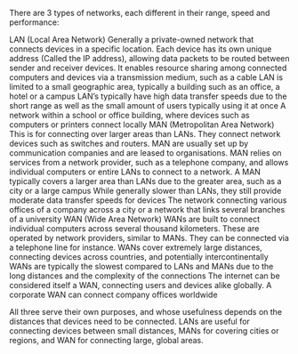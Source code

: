 There are 3 types of networks, each different in their range, speed and performance:

LAN (Local Area Network)
Generally a private-owned network that connects devices in a specific location. Each device has its own unique address (Called the IP address), allowing data packets to be routed between sender and receiver devices. It enables resource sharing among connected computers and devices via a transmission medium, such as a cable
LAN is limited to a small geographic area, typically a building such as an office, a hotel or a campus
LAN’s typically have high data transfer speeds due to the short range as well as the small amount of users typically using it at once
A network within a school or office building, where devices such as computers or printers connect locally
MAN (Metropolitan Area Network)
This is for connecting over larger areas than LANs. They connect network devices such as switches and routers. MAN are usually set up by communication companies and are leased to organisations. MAN relies on services from a network provider, such as a telephone company, and allows individual computers or entire LANs to connect to a network.
A MAN typically covers a larger area than LANs due to the greater area, such as a city or a large campus
While generally slower than LANs, they still provide moderate data transfer speeds for devices
The network connecting various offices of a company across a city or a network that links several branches of a university
WAN (Wide Area Network)
WANs are built to connect individual computers across several thousand kilometers. These are operated by network providers, similar to MANs. They can be connected via a telephone line for instance.
WANs cover extremely large distances, connecting devices across countries, and potentially intercontinentally
WANs are typically the slowest compared to LANs and MANs due to the long distances and the complexity of the connections
The internet can be considered itself a WAN, connecting users and devices alike globally. A corporate WAN can connect company offices worldwide

All three serve their own purposes, and whose usefulness depends on the distances that devices need to be connected. LANs are useful for connecting devices between small distances, MANs for covering cities or regions, and WAN for connecting large, global areas.
